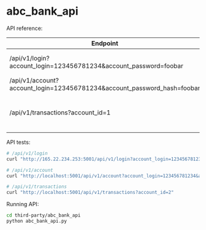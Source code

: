 # abc_bank_api

API reference:

| Endpoint | Request | Arguments | Response | 
| -------- | ------- | --------- | -------- |
| /api/v1/login?account_login=123456781234&account_password=foobar | GET | N/A | ``{"account_login": "123456781234", "account_password_hash": "somehash"}``
| /api/v1/account?account_login=123456781234&account_password_hash=foobar | GET | N/A | ``{"id": 1, "balance": 1013.28}``
| /api/v1/transactions?account_id=1 | GET | N/A | ``[{"transaction_date": "2019/08/03, "transaction_seller": "walmart", "transaction_amount": 12.04, "account_id": 1}]``

API tests:

```bash
# /api/v1/login
curl "http://165.22.234.253:5001/api/v1/login?account_login=123456781234&account_password=abc_savings_nathan"

# /api/v1/account
curl "http://localhost:5001/api/v1/account?account_login=123456781234&account_password_hash=pbkdf2:sha256:150000\$lEFOkCJM\$6a8c24faf7db28b9f507fb6d0f8d202c1c0132d5c29748daea1baebab8fa8dea"

# /api/v1/transactions
curl "http://localhost:5001/api/v1/transactions?account_id=2"
```

Running API:

```bash
cd third-party/abc_bank_api
python abc_bank_api.py
```
